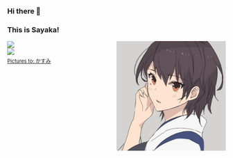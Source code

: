 ### Hi there 👋 
### This is Sayaka!
 <img align="right" alt="img" src="https://github.com/sa-yaka/sa-yaka/blob/main/pictures.png" width="50%" height="auto" />

<p>
    <img width="45%" align="left" src="https://metrics.lecoq.io/sa-yaka?template=classic&languages=1&languages.ignored=JavaScript%2C%20css&languages.limit=8&languages.threshold=0%25&languages.colors=github&languages.sections=most-used&languages.indepth=false&languages.analysis.timeout=15&languages.categories=markup%2C%20programming&languages.recent.categories=markup%2C%20programming&languages.recent.load=300&languages.recent.days=14&config.timezone=Asia%2FShanghai" />
<p />


<p>
    <img width="50%" align="right" src="https://github-readme-stats.vercel.app/api?username=sa-yaka&show_icons=true&show_icons=true&count_private=true" />
<p />



<sub>
   <a href="https://www.pixiv.net/artworks/92674856">Pictures to: かすみ</a>
